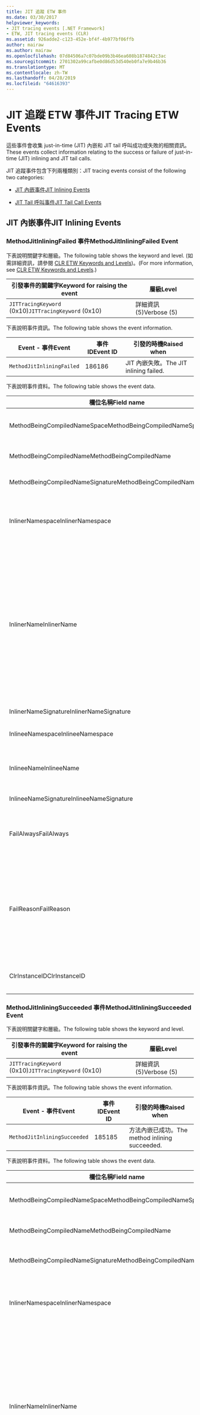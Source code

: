 ```yaml
---
title: JIT 追蹤 ETW 事件
ms.date: 03/30/2017
helpviewer_keywords:
- JIT tracing events [.NET Framework]
- ETW, JIT tracing events (CLR)
ms.assetid: 926adde2-c123-452e-bf4f-4b977bf06ffb
author: mairaw
ms.author: mairaw
ms.openlocfilehash: 07d84506a7c07bde09b3b46ea608b1874842c3ac
ms.sourcegitcommit: 2701302a99cafbe0d86d53d540eb0fa7e9b46b36
ms.translationtype: MT
ms.contentlocale: zh-TW
ms.lasthandoff: 04/28/2019
ms.locfileid: "64616393"
---
```

# <a name="jit-tracing-etw-events"></a><span data-ttu-id="8cd04-102">JIT 追蹤 ETW 事件</span><span class="sxs-lookup"><span data-stu-id="8cd04-102">JIT Tracing ETW Events</span></span>
<a name="top"></a> <span data-ttu-id="8cd04-103">這些事件會收集 just-in-time (JIT) 內嵌和 JIT tail 呼叫成功或失敗的相關資訊。</span><span class="sxs-lookup"><span data-stu-id="8cd04-103">These events collect information relating to the success or failure of just-in-time (JIT) inlining and JIT tail calls.</span></span>  
  
 <span data-ttu-id="8cd04-104">JIT 追蹤事件包含下列兩種類別：</span><span class="sxs-lookup"><span data-stu-id="8cd04-104">JIT tracing events consist of the following two categories:</span></span>  
  
- [<span data-ttu-id="8cd04-105">JIT 內嵌事件</span><span class="sxs-lookup"><span data-stu-id="8cd04-105">JIT Inlining Events</span></span>](#jit_inlining_events)  
  
- [<span data-ttu-id="8cd04-106">JIT Tail 呼叫事件</span><span class="sxs-lookup"><span data-stu-id="8cd04-106">JIT Tail Call Events</span></span>](#jit_tail_call_events)  
  
<a name="jit_inlining_events"></a>   
## <a name="jit-inlining-events"></a><span data-ttu-id="8cd04-107">JIT 內嵌事件</span><span class="sxs-lookup"><span data-stu-id="8cd04-107">JIT Inlining Events</span></span>  
  
### <a name="methodjitinliningfailed-event"></a><span data-ttu-id="8cd04-108">MethodJitInliningFailed 事件</span><span class="sxs-lookup"><span data-stu-id="8cd04-108">MethodJitInliningFailed Event</span></span>  
 <span data-ttu-id="8cd04-109">下表說明關鍵字和層級。</span><span class="sxs-lookup"><span data-stu-id="8cd04-109">The following table shows the keyword and level.</span></span> <span data-ttu-id="8cd04-110">(如需詳細資訊，請參閱 [CLR ETW Keywords and Levels](../../../docs/framework/performance/clr-etw-keywords-and-levels.md))。</span><span class="sxs-lookup"><span data-stu-id="8cd04-110">(For more information, see [CLR ETW Keywords and Levels](../../../docs/framework/performance/clr-etw-keywords-and-levels.md).)</span></span>  
  
|<span data-ttu-id="8cd04-111">引發事件的關鍵字</span><span class="sxs-lookup"><span data-stu-id="8cd04-111">Keyword for raising the event</span></span>|<span data-ttu-id="8cd04-112">層級</span><span class="sxs-lookup"><span data-stu-id="8cd04-112">Level</span></span>|  
|-----------------------------------|-----------|  
|<span data-ttu-id="8cd04-113">`JITTracingKeyword` (0x10)</span><span class="sxs-lookup"><span data-stu-id="8cd04-113">`JITTracingKeyword` (0x10)</span></span>|<span data-ttu-id="8cd04-114">詳細資訊 (5)</span><span class="sxs-lookup"><span data-stu-id="8cd04-114">Verbose (5)</span></span>|  
  
 <span data-ttu-id="8cd04-115">下表說明事件資訊。</span><span class="sxs-lookup"><span data-stu-id="8cd04-115">The following table shows the event information.</span></span>  
  
|<span data-ttu-id="8cd04-116">Event - 事件</span><span class="sxs-lookup"><span data-stu-id="8cd04-116">Event</span></span>|<span data-ttu-id="8cd04-117">事件 ID</span><span class="sxs-lookup"><span data-stu-id="8cd04-117">Event ID</span></span>|<span data-ttu-id="8cd04-118">引發的時機</span><span class="sxs-lookup"><span data-stu-id="8cd04-118">Raised when</span></span>|  
|-----------|--------------|-----------------|  
|`MethodJitInliningFailed`|<span data-ttu-id="8cd04-119">186</span><span class="sxs-lookup"><span data-stu-id="8cd04-119">186</span></span>|<span data-ttu-id="8cd04-120">JIT 內嵌失敗。</span><span class="sxs-lookup"><span data-stu-id="8cd04-120">The JIT inlining failed.</span></span>|  
  
 <span data-ttu-id="8cd04-121">下表說明事件資料。</span><span class="sxs-lookup"><span data-stu-id="8cd04-121">The following table shows the event data.</span></span>  
  
|<span data-ttu-id="8cd04-122">欄位名稱</span><span class="sxs-lookup"><span data-stu-id="8cd04-122">Field name</span></span>|<span data-ttu-id="8cd04-123">資料類型</span><span class="sxs-lookup"><span data-stu-id="8cd04-123">Data type</span></span>|<span data-ttu-id="8cd04-124">描述</span><span class="sxs-lookup"><span data-stu-id="8cd04-124">Description</span></span>|  
|----------------|---------------|-----------------|  
|<span data-ttu-id="8cd04-125">MethodBeingCompiledNameSpace</span><span class="sxs-lookup"><span data-stu-id="8cd04-125">MethodBeingCompiledNameSpace</span></span>|<span data-ttu-id="8cd04-126">win:UnicodeString</span><span class="sxs-lookup"><span data-stu-id="8cd04-126">win:UnicodeString</span></span>|<span data-ttu-id="8cd04-127">正在編譯之方法的命名空間。</span><span class="sxs-lookup"><span data-stu-id="8cd04-127">Namespace of the method that is being compiled.</span></span>|  
|<span data-ttu-id="8cd04-128">MethodBeingCompiledName</span><span class="sxs-lookup"><span data-stu-id="8cd04-128">MethodBeingCompiledName</span></span>|<span data-ttu-id="8cd04-129">win:UnicodeString</span><span class="sxs-lookup"><span data-stu-id="8cd04-129">win:UnicodeString</span></span>|<span data-ttu-id="8cd04-130">正在編譯之方法的名稱。</span><span class="sxs-lookup"><span data-stu-id="8cd04-130">Name of the method that is being compiled.</span></span>|  
|<span data-ttu-id="8cd04-131">MethodBeingCompiledNameSignature</span><span class="sxs-lookup"><span data-stu-id="8cd04-131">MethodBeingCompiledNameSignature</span></span>|<span data-ttu-id="8cd04-132">win:UnicodeString</span><span class="sxs-lookup"><span data-stu-id="8cd04-132">win:UnicodeString</span></span>|<span data-ttu-id="8cd04-133">正在編譯之方法的簽章。</span><span class="sxs-lookup"><span data-stu-id="8cd04-133">Signature of the method that is being compiled.</span></span>|  
|<span data-ttu-id="8cd04-134">InlinerNamespace</span><span class="sxs-lookup"><span data-stu-id="8cd04-134">InlinerNamespace</span></span>|<span data-ttu-id="8cd04-135">win:UnicodeString</span><span class="sxs-lookup"><span data-stu-id="8cd04-135">win:UnicodeString</span></span>|<span data-ttu-id="8cd04-136">JIT 編譯器正在嘗試產生其程式碼之方法的命名空間。</span><span class="sxs-lookup"><span data-stu-id="8cd04-136">The namespace of the method the JIT compiler is trying to generate code for.</span></span>|  
|<span data-ttu-id="8cd04-137">InlinerName</span><span class="sxs-lookup"><span data-stu-id="8cd04-137">InlinerName</span></span>|<span data-ttu-id="8cd04-138">win:UnicodeString</span><span class="sxs-lookup"><span data-stu-id="8cd04-138">win:UnicodeString</span></span>|<span data-ttu-id="8cd04-139">編譯器正在嘗試產生其程式碼之方法的名稱。</span><span class="sxs-lookup"><span data-stu-id="8cd04-139">The name of the method the compiler is attempting to generate code for.</span></span> <span data-ttu-id="8cd04-140">如果編譯器嘗試內嵌程式碼到 `MethodBeingCompiledName` ，而非產生 `MethodBeingCompiledName` 的呼叫，則這可能與 `InlinerName`不同。</span><span class="sxs-lookup"><span data-stu-id="8cd04-140">This might not be the same as `MethodBeingCompiledName` if the compiler is attempting to inline code into `MethodBeingCompiledName` instead of generating a call to `InlinerName`.</span></span>|  
|<span data-ttu-id="8cd04-141">InlinerNameSignature</span><span class="sxs-lookup"><span data-stu-id="8cd04-141">InlinerNameSignature</span></span>|<span data-ttu-id="8cd04-142">win:UnicodeString</span><span class="sxs-lookup"><span data-stu-id="8cd04-142">win:UnicodeString</span></span>|<span data-ttu-id="8cd04-143">內嵌者的簽章。</span><span class="sxs-lookup"><span data-stu-id="8cd04-143">The signature for the inliner.</span></span>|  
|<span data-ttu-id="8cd04-144">InlineeNamespace</span><span class="sxs-lookup"><span data-stu-id="8cd04-144">InlineeNamespace</span></span>|<span data-ttu-id="8cd04-145">win:UnicodeString</span><span class="sxs-lookup"><span data-stu-id="8cd04-145">win:UnicodeString</span></span>|<span data-ttu-id="8cd04-146">被內嵌者的命名空間。</span><span class="sxs-lookup"><span data-stu-id="8cd04-146">The namespace of the inlinee.</span></span>|  
|<span data-ttu-id="8cd04-147">InlineeName</span><span class="sxs-lookup"><span data-stu-id="8cd04-147">InlineeName</span></span>|<span data-ttu-id="8cd04-148">win:UnicodeString</span><span class="sxs-lookup"><span data-stu-id="8cd04-148">win:UnicodeString</span></span>|<span data-ttu-id="8cd04-149">編譯器嘗試要內嵌的方法 (而非產生呼叫)。</span><span class="sxs-lookup"><span data-stu-id="8cd04-149">The method the compiler is trying to inline (not generate a call to).</span></span>|  
|<span data-ttu-id="8cd04-150">InlineeNameSignature</span><span class="sxs-lookup"><span data-stu-id="8cd04-150">InlineeNameSignature</span></span>|<span data-ttu-id="8cd04-151">win:UnicodeString</span><span class="sxs-lookup"><span data-stu-id="8cd04-151">win:UnicodeString</span></span>|<span data-ttu-id="8cd04-152">被內嵌者的簽章。</span><span class="sxs-lookup"><span data-stu-id="8cd04-152">The signature for the inlinee.</span></span>|  
|<span data-ttu-id="8cd04-153">FailAlways</span><span class="sxs-lookup"><span data-stu-id="8cd04-153">FailAlways</span></span>|<span data-ttu-id="8cd04-154">win:Boolean</span><span class="sxs-lookup"><span data-stu-id="8cd04-154">win:Boolean</span></span>|<span data-ttu-id="8cd04-155">對 JIT 編譯器的提示，對於被內嵌者的內嵌一律將會失敗。</span><span class="sxs-lookup"><span data-stu-id="8cd04-155">A hint to the JIT compiler that inlining will always fail for the inlinee.</span></span>|  
|<span data-ttu-id="8cd04-156">FailReason</span><span class="sxs-lookup"><span data-stu-id="8cd04-156">FailReason</span></span>|<span data-ttu-id="8cd04-157">win:UnicodeString</span><span class="sxs-lookup"><span data-stu-id="8cd04-157">win:UnicodeString</span></span>|<span data-ttu-id="8cd04-158">INLINE_NEVER 表示先前的內嵌嘗試決定了內嵌因為某些原因永遠不會成功，否則則為自由形式文字。</span><span class="sxs-lookup"><span data-stu-id="8cd04-158">INLINE_NEVER means a previous inlining attempt determined that inlining will never succeed for some other reason; otherwise, free-form text.</span></span>|  
|<span data-ttu-id="8cd04-159">ClrInstanceID</span><span class="sxs-lookup"><span data-stu-id="8cd04-159">ClrInstanceID</span></span>|<span data-ttu-id="8cd04-160">win:UnicodeString</span><span class="sxs-lookup"><span data-stu-id="8cd04-160">win:UnicodeString</span></span>|<span data-ttu-id="8cd04-161">CLR 或 CoreCLR 執行個體的唯一 ID。</span><span class="sxs-lookup"><span data-stu-id="8cd04-161">Unique ID for the instance of CLR or CoreCLR.</span></span>|  
  
### <a name="methodjitinliningsucceeded-event"></a><span data-ttu-id="8cd04-162">MethodJitInliningSucceeded 事件</span><span class="sxs-lookup"><span data-stu-id="8cd04-162">MethodJitInliningSucceeded Event</span></span>  
 <span data-ttu-id="8cd04-163">下表說明關鍵字和層級。</span><span class="sxs-lookup"><span data-stu-id="8cd04-163">The following table shows the keyword and level.</span></span>  
  
|<span data-ttu-id="8cd04-164">引發事件的關鍵字</span><span class="sxs-lookup"><span data-stu-id="8cd04-164">Keyword for raising the event</span></span>|<span data-ttu-id="8cd04-165">層級</span><span class="sxs-lookup"><span data-stu-id="8cd04-165">Level</span></span>|  
|-----------------------------------|-----------|  
|<span data-ttu-id="8cd04-166">`JITTracingKeyword` (0x10)</span><span class="sxs-lookup"><span data-stu-id="8cd04-166">`JITTracingKeyword` (0x10)</span></span>|<span data-ttu-id="8cd04-167">詳細資訊 (5)</span><span class="sxs-lookup"><span data-stu-id="8cd04-167">Verbose (5)</span></span>|  
  
 <span data-ttu-id="8cd04-168">下表說明事件資訊。</span><span class="sxs-lookup"><span data-stu-id="8cd04-168">The following table shows the event information.</span></span>  
  
|<span data-ttu-id="8cd04-169">Event - 事件</span><span class="sxs-lookup"><span data-stu-id="8cd04-169">Event</span></span>|<span data-ttu-id="8cd04-170">事件 ID</span><span class="sxs-lookup"><span data-stu-id="8cd04-170">Event ID</span></span>|<span data-ttu-id="8cd04-171">引發的時機</span><span class="sxs-lookup"><span data-stu-id="8cd04-171">Raised when</span></span>|  
|-----------|--------------|-----------------|  
|`MethodJitInliningSucceeded`|<span data-ttu-id="8cd04-172">185</span><span class="sxs-lookup"><span data-stu-id="8cd04-172">185</span></span>|<span data-ttu-id="8cd04-173">方法內嵌已成功。</span><span class="sxs-lookup"><span data-stu-id="8cd04-173">The method inlining succeeded.</span></span>|  
  
 <span data-ttu-id="8cd04-174">下表說明事件資料。</span><span class="sxs-lookup"><span data-stu-id="8cd04-174">The following table shows the event data.</span></span>  
  
|<span data-ttu-id="8cd04-175">欄位名稱</span><span class="sxs-lookup"><span data-stu-id="8cd04-175">Field name</span></span>|<span data-ttu-id="8cd04-176">資料類型</span><span class="sxs-lookup"><span data-stu-id="8cd04-176">Data type</span></span>|<span data-ttu-id="8cd04-177">描述</span><span class="sxs-lookup"><span data-stu-id="8cd04-177">Description</span></span>|  
|----------------|---------------|-----------------|  
|<span data-ttu-id="8cd04-178">MethodBeingCompiledNameSpace</span><span class="sxs-lookup"><span data-stu-id="8cd04-178">MethodBeingCompiledNameSpace</span></span>|<span data-ttu-id="8cd04-179">win:UnicodeString</span><span class="sxs-lookup"><span data-stu-id="8cd04-179">win:UnicodeString</span></span>|<span data-ttu-id="8cd04-180">正在編譯之方法的命名空間。</span><span class="sxs-lookup"><span data-stu-id="8cd04-180">The namespace of the method that is being compiled.</span></span>|  
|<span data-ttu-id="8cd04-181">MethodBeingCompiledName</span><span class="sxs-lookup"><span data-stu-id="8cd04-181">MethodBeingCompiledName</span></span>|<span data-ttu-id="8cd04-182">win:UnicodeString</span><span class="sxs-lookup"><span data-stu-id="8cd04-182">win:UnicodeString</span></span>|<span data-ttu-id="8cd04-183">正在編譯之方法的名稱。</span><span class="sxs-lookup"><span data-stu-id="8cd04-183">The name of the method being that is compiled.</span></span>|  
|<span data-ttu-id="8cd04-184">MethodBeingCompiledNameSignature</span><span class="sxs-lookup"><span data-stu-id="8cd04-184">MethodBeingCompiledNameSignature</span></span>|<span data-ttu-id="8cd04-185">win:UnicodeString</span><span class="sxs-lookup"><span data-stu-id="8cd04-185">win:UnicodeString</span></span>|<span data-ttu-id="8cd04-186">正在編譯之方法的簽章。</span><span class="sxs-lookup"><span data-stu-id="8cd04-186">The signature of the method that is being compiled.</span></span>|  
|<span data-ttu-id="8cd04-187">InlinerNamespace</span><span class="sxs-lookup"><span data-stu-id="8cd04-187">InlinerNamespace</span></span>|<span data-ttu-id="8cd04-188">win:UnicodeString</span><span class="sxs-lookup"><span data-stu-id="8cd04-188">win:UnicodeString</span></span>|<span data-ttu-id="8cd04-189">JIT 編譯器正在嘗試產生其程式碼之方法的命名空間。</span><span class="sxs-lookup"><span data-stu-id="8cd04-189">The namespace of the method the JIT compiler is attempting to generate code for.</span></span>|  
|<span data-ttu-id="8cd04-190">InlinerName</span><span class="sxs-lookup"><span data-stu-id="8cd04-190">InlinerName</span></span>|<span data-ttu-id="8cd04-191">win:UnicodeString</span><span class="sxs-lookup"><span data-stu-id="8cd04-191">win:UnicodeString</span></span>|<span data-ttu-id="8cd04-192">編譯器正在嘗試產生其程式碼之方法的名稱。</span><span class="sxs-lookup"><span data-stu-id="8cd04-192">The name of the method the compiler is attempting to generate code for.</span></span> <span data-ttu-id="8cd04-193">如果編譯器嘗試內嵌程式碼到 `MethodBeingCompiledName` ，而非產生 `MethodBeingCompiledName` 的呼叫，則這可能與 `InlinerName`不同。</span><span class="sxs-lookup"><span data-stu-id="8cd04-193">This might not be the same as `MethodBeingCompiledName` if the compiler is attempting to inline code into `MethodBeingCompiledName` instead of generating a call to `InlinerName`.</span></span>|  
|<span data-ttu-id="8cd04-194">InlinerNameSignature</span><span class="sxs-lookup"><span data-stu-id="8cd04-194">InlinerNameSignature</span></span>|<span data-ttu-id="8cd04-195">win:UnicodeString</span><span class="sxs-lookup"><span data-stu-id="8cd04-195">win:UnicodeString</span></span>|<span data-ttu-id="8cd04-196">內嵌者的簽章。</span><span class="sxs-lookup"><span data-stu-id="8cd04-196">The signature for the inliner.</span></span>|  
|<span data-ttu-id="8cd04-197">InlineeNamespace</span><span class="sxs-lookup"><span data-stu-id="8cd04-197">InlineeNamespace</span></span>|<span data-ttu-id="8cd04-198">win:UnicodeString</span><span class="sxs-lookup"><span data-stu-id="8cd04-198">win:UnicodeString</span></span>|<span data-ttu-id="8cd04-199">被內嵌者的命名空間。</span><span class="sxs-lookup"><span data-stu-id="8cd04-199">The namespace of the inlinee.</span></span>|  
|<span data-ttu-id="8cd04-200">InlineeName</span><span class="sxs-lookup"><span data-stu-id="8cd04-200">InlineeName</span></span>|<span data-ttu-id="8cd04-201">win:UnicodeString</span><span class="sxs-lookup"><span data-stu-id="8cd04-201">win:UnicodeString</span></span>|<span data-ttu-id="8cd04-202">編譯器嘗試要內嵌的方法 (而非產生呼叫)。</span><span class="sxs-lookup"><span data-stu-id="8cd04-202">The method the compiler is trying to inline (not generate a call to).</span></span>|  
|<span data-ttu-id="8cd04-203">InlineeNameSignature</span><span class="sxs-lookup"><span data-stu-id="8cd04-203">InlineeNameSignature</span></span>|<span data-ttu-id="8cd04-204">win:UnicodeString</span><span class="sxs-lookup"><span data-stu-id="8cd04-204">win:UnicodeString</span></span>|<span data-ttu-id="8cd04-205">被內嵌者的簽章。</span><span class="sxs-lookup"><span data-stu-id="8cd04-205">The signature for the inlinee.</span></span>|  
|<span data-ttu-id="8cd04-206">ClrInstanceID</span><span class="sxs-lookup"><span data-stu-id="8cd04-206">ClrInstanceID</span></span>|<span data-ttu-id="8cd04-207">win:UInt16</span><span class="sxs-lookup"><span data-stu-id="8cd04-207">win:UInt16</span></span>|<span data-ttu-id="8cd04-208">CLR 或 CoreCLR 執行個體的唯一 ID。</span><span class="sxs-lookup"><span data-stu-id="8cd04-208">Unique ID for the instance of CLR or CoreCLR.</span></span>|  
  
 [<span data-ttu-id="8cd04-209">回到頁首</span><span class="sxs-lookup"><span data-stu-id="8cd04-209">Back to top</span></span>](#top)  
  
<a name="jit_tail_call_events"></a>   
## <a name="jit-tail-call-events"></a><span data-ttu-id="8cd04-210">JIT Tail 呼叫事件</span><span class="sxs-lookup"><span data-stu-id="8cd04-210">JIT Tail Call Events</span></span>  
  
### <a name="methodjittailcallfailed-event"></a><span data-ttu-id="8cd04-211">MethodJITTailCallFailed 事件</span><span class="sxs-lookup"><span data-stu-id="8cd04-211">MethodJITTailCallFailed Event</span></span>  
 <span data-ttu-id="8cd04-212">下表說明關鍵字和層級。</span><span class="sxs-lookup"><span data-stu-id="8cd04-212">The following table shows the keyword and level.</span></span>  
  
|<span data-ttu-id="8cd04-213">引發事件的關鍵字</span><span class="sxs-lookup"><span data-stu-id="8cd04-213">Keyword for raising the event</span></span>|<span data-ttu-id="8cd04-214">層級</span><span class="sxs-lookup"><span data-stu-id="8cd04-214">Level</span></span>|  
|-----------------------------------|-----------|  
|<span data-ttu-id="8cd04-215">`JITTracingKeyword` (0x10)</span><span class="sxs-lookup"><span data-stu-id="8cd04-215">`JITTracingKeyword` (0x10)</span></span>|<span data-ttu-id="8cd04-216">詳細資訊 (5)</span><span class="sxs-lookup"><span data-stu-id="8cd04-216">Verbose (5)</span></span>|  
  
 <span data-ttu-id="8cd04-217">下表說明事件資訊。</span><span class="sxs-lookup"><span data-stu-id="8cd04-217">The following table shows the event information.</span></span>  
  
|<span data-ttu-id="8cd04-218">Event - 事件</span><span class="sxs-lookup"><span data-stu-id="8cd04-218">Event</span></span>|<span data-ttu-id="8cd04-219">事件 ID</span><span class="sxs-lookup"><span data-stu-id="8cd04-219">Event ID</span></span>|<span data-ttu-id="8cd04-220">引發的時機</span><span class="sxs-lookup"><span data-stu-id="8cd04-220">Raised when</span></span>|  
|-----------|--------------|-----------------|  
|`MethodJitTailCallFailed`|<span data-ttu-id="8cd04-221">189</span><span class="sxs-lookup"><span data-stu-id="8cd04-221">189</span></span>|<span data-ttu-id="8cd04-222">方法 tail 呼叫失敗。</span><span class="sxs-lookup"><span data-stu-id="8cd04-222">The method tail call failed.</span></span>|  
  
 <span data-ttu-id="8cd04-223">下表說明事件資料。</span><span class="sxs-lookup"><span data-stu-id="8cd04-223">The following table shows the event data.</span></span>  
  
|<span data-ttu-id="8cd04-224">欄位名稱</span><span class="sxs-lookup"><span data-stu-id="8cd04-224">Field name</span></span>|<span data-ttu-id="8cd04-225">資料類型</span><span class="sxs-lookup"><span data-stu-id="8cd04-225">Data type</span></span>|<span data-ttu-id="8cd04-226">描述</span><span class="sxs-lookup"><span data-stu-id="8cd04-226">Description</span></span>|  
|----------------|---------------|-----------------|  
|<span data-ttu-id="8cd04-227">MethodBeingCompiledNameSpace</span><span class="sxs-lookup"><span data-stu-id="8cd04-227">MethodBeingCompiledNameSpace</span></span>|<span data-ttu-id="8cd04-228">win:UnicodeString</span><span class="sxs-lookup"><span data-stu-id="8cd04-228">win:UnicodeString</span></span>|<span data-ttu-id="8cd04-229">正在編譯之方法的命名空間。</span><span class="sxs-lookup"><span data-stu-id="8cd04-229">Namespace of the method that is being compiled.</span></span>|  
|<span data-ttu-id="8cd04-230">MethodBeingCompiledName</span><span class="sxs-lookup"><span data-stu-id="8cd04-230">MethodBeingCompiledName</span></span>|<span data-ttu-id="8cd04-231">win:UnicodeString</span><span class="sxs-lookup"><span data-stu-id="8cd04-231">win:UnicodeString</span></span>|<span data-ttu-id="8cd04-232">正在編譯之方法的名稱。</span><span class="sxs-lookup"><span data-stu-id="8cd04-232">Name of the method that is being compiled.</span></span>|  
|<span data-ttu-id="8cd04-233">MethodBeingCompiledNameSignature</span><span class="sxs-lookup"><span data-stu-id="8cd04-233">MethodBeingCompiledNameSignature</span></span>|<span data-ttu-id="8cd04-234">win:UnicodeString</span><span class="sxs-lookup"><span data-stu-id="8cd04-234">win:UnicodeString</span></span>|<span data-ttu-id="8cd04-235">正在編譯之方法的簽章。</span><span class="sxs-lookup"><span data-stu-id="8cd04-235">Signature of the method that is being compiled.</span></span>|  
|<span data-ttu-id="8cd04-236">CallerNamespace</span><span class="sxs-lookup"><span data-stu-id="8cd04-236">CallerNamespace</span></span>|<span data-ttu-id="8cd04-237">win:UnicodeString</span><span class="sxs-lookup"><span data-stu-id="8cd04-237">win:UnicodeString</span></span>|<span data-ttu-id="8cd04-238">JIT 編譯器正在嘗試產生其程式碼之方法的命名空間。</span><span class="sxs-lookup"><span data-stu-id="8cd04-238">The namespace of the method the JIT compiler is attempting to generate code for.</span></span>|  
|<span data-ttu-id="8cd04-239">CallerName</span><span class="sxs-lookup"><span data-stu-id="8cd04-239">CallerName</span></span>|<span data-ttu-id="8cd04-240">win:UnicodeString</span><span class="sxs-lookup"><span data-stu-id="8cd04-240">win:UnicodeString</span></span>|<span data-ttu-id="8cd04-241">編譯器正在嘗試產生其程式碼之方法的名稱。</span><span class="sxs-lookup"><span data-stu-id="8cd04-241">The name of the method the compiler is attempting to generate code for.</span></span>|  
|<span data-ttu-id="8cd04-242">CallerNameSignature</span><span class="sxs-lookup"><span data-stu-id="8cd04-242">CallerNameSignature</span></span>|<span data-ttu-id="8cd04-243">win:UnicodeString</span><span class="sxs-lookup"><span data-stu-id="8cd04-243">win:UnicodeString</span></span>|<span data-ttu-id="8cd04-244">呼叫者的簽章。</span><span class="sxs-lookup"><span data-stu-id="8cd04-244">The signature for the caller.</span></span>|  
|<span data-ttu-id="8cd04-245">CalleeNamespace</span><span class="sxs-lookup"><span data-stu-id="8cd04-245">CalleeNamespace</span></span>|<span data-ttu-id="8cd04-246">win:UnicodeString</span><span class="sxs-lookup"><span data-stu-id="8cd04-246">win:UnicodeString</span></span>|<span data-ttu-id="8cd04-247">被呼叫者的命名空間。</span><span class="sxs-lookup"><span data-stu-id="8cd04-247">The namespace of the callee.</span></span>|  
|<span data-ttu-id="8cd04-248">CalleeName</span><span class="sxs-lookup"><span data-stu-id="8cd04-248">CalleeName</span></span>|<span data-ttu-id="8cd04-249">win:UnicodeString</span><span class="sxs-lookup"><span data-stu-id="8cd04-249">win:UnicodeString</span></span>|<span data-ttu-id="8cd04-250">編譯器嘗試要 tail 呼叫的方法 (而非產生呼叫)。</span><span class="sxs-lookup"><span data-stu-id="8cd04-250">The method the compiler is trying to tail call (not generate a call to).</span></span>|  
|<span data-ttu-id="8cd04-251">CalleeNameSignature</span><span class="sxs-lookup"><span data-stu-id="8cd04-251">CalleeNameSignature</span></span>|<span data-ttu-id="8cd04-252">win:UnicodeString</span><span class="sxs-lookup"><span data-stu-id="8cd04-252">win:UnicodeString</span></span>|<span data-ttu-id="8cd04-253">被呼叫者的簽章。</span><span class="sxs-lookup"><span data-stu-id="8cd04-253">The signature for the callee.</span></span>|  
|<span data-ttu-id="8cd04-254">TailPrefix</span><span class="sxs-lookup"><span data-stu-id="8cd04-254">TailPrefix</span></span>|<span data-ttu-id="8cd04-255">win:Boolean</span><span class="sxs-lookup"><span data-stu-id="8cd04-255">win:Boolean</span></span>|<span data-ttu-id="8cd04-256">Tail 呼叫的前置詞</span><span class="sxs-lookup"><span data-stu-id="8cd04-256">The prefix for the tail call</span></span>|  
|<span data-ttu-id="8cd04-257">FailReason</span><span class="sxs-lookup"><span data-stu-id="8cd04-257">FailReason</span></span>|<span data-ttu-id="8cd04-258">win:UnicodeString</span><span class="sxs-lookup"><span data-stu-id="8cd04-258">win:UnicodeString</span></span>|<span data-ttu-id="8cd04-259">Tail 呼叫失敗的原因。</span><span class="sxs-lookup"><span data-stu-id="8cd04-259">The reason the tail call failed.</span></span>|  
|<span data-ttu-id="8cd04-260">ClrInstanceID</span><span class="sxs-lookup"><span data-stu-id="8cd04-260">ClrInstanceID</span></span>|<span data-ttu-id="8cd04-261">win:UInt16</span><span class="sxs-lookup"><span data-stu-id="8cd04-261">win:UInt16</span></span>|<span data-ttu-id="8cd04-262">CLR 或 CoreCLR 執行個體的唯一 ID。</span><span class="sxs-lookup"><span data-stu-id="8cd04-262">Unique ID for the instance of CLR or CoreCLR.</span></span>|  
  
### <a name="methodjittailcallsucceeded-event"></a><span data-ttu-id="8cd04-263">MethodJITTailCallSucceeded 事件</span><span class="sxs-lookup"><span data-stu-id="8cd04-263">MethodJITTailCallSucceeded Event</span></span>  
 <span data-ttu-id="8cd04-264">下表說明關鍵字和層級。</span><span class="sxs-lookup"><span data-stu-id="8cd04-264">The following table shows the keyword and level.</span></span>  
  
|<span data-ttu-id="8cd04-265">引發事件的關鍵字</span><span class="sxs-lookup"><span data-stu-id="8cd04-265">Keyword for raising the event</span></span>|<span data-ttu-id="8cd04-266">層級</span><span class="sxs-lookup"><span data-stu-id="8cd04-266">Level</span></span>|  
|-----------------------------------|-----------|  
|<span data-ttu-id="8cd04-267">`JITTracingKeyword` (0x10)</span><span class="sxs-lookup"><span data-stu-id="8cd04-267">`JITTracingKeyword` (0x10)</span></span>|<span data-ttu-id="8cd04-268">詳細資訊 (5)</span><span class="sxs-lookup"><span data-stu-id="8cd04-268">Verbose (5)</span></span>|  
  
 <span data-ttu-id="8cd04-269">下表說明事件資訊。</span><span class="sxs-lookup"><span data-stu-id="8cd04-269">The following table shows the event information.</span></span>  
  
|<span data-ttu-id="8cd04-270">Event - 事件</span><span class="sxs-lookup"><span data-stu-id="8cd04-270">Event</span></span>|<span data-ttu-id="8cd04-271">事件 ID</span><span class="sxs-lookup"><span data-stu-id="8cd04-271">Event ID</span></span>|<span data-ttu-id="8cd04-272">引發的時機</span><span class="sxs-lookup"><span data-stu-id="8cd04-272">Raised when</span></span>|  
|-----------|--------------|-----------------|  
|`MethodJitTailCallSucceeded`|<span data-ttu-id="8cd04-273">188</span><span class="sxs-lookup"><span data-stu-id="8cd04-273">188</span></span>|<span data-ttu-id="8cd04-274">方法 tail 呼叫成功。</span><span class="sxs-lookup"><span data-stu-id="8cd04-274">The method tail call succeeded.</span></span>|  
  
 <span data-ttu-id="8cd04-275">下表說明事件資料。</span><span class="sxs-lookup"><span data-stu-id="8cd04-275">The following table shows the event data.</span></span>  
  
|<span data-ttu-id="8cd04-276">欄位名稱</span><span class="sxs-lookup"><span data-stu-id="8cd04-276">Field name</span></span>|<span data-ttu-id="8cd04-277">資料類型</span><span class="sxs-lookup"><span data-stu-id="8cd04-277">Data type</span></span>|<span data-ttu-id="8cd04-278">描述</span><span class="sxs-lookup"><span data-stu-id="8cd04-278">Description</span></span>|  
|----------------|---------------|-----------------|  
|<span data-ttu-id="8cd04-279">MethodBeingCompiledNameSpace</span><span class="sxs-lookup"><span data-stu-id="8cd04-279">MethodBeingCompiledNameSpace</span></span>|<span data-ttu-id="8cd04-280">win:UnicodeString</span><span class="sxs-lookup"><span data-stu-id="8cd04-280">win:UnicodeString</span></span>|<span data-ttu-id="8cd04-281">正在編譯之方法的命名空間。</span><span class="sxs-lookup"><span data-stu-id="8cd04-281">Namespace of the method that is being compiled.</span></span>|  
|<span data-ttu-id="8cd04-282">MethodBeingCompiledName</span><span class="sxs-lookup"><span data-stu-id="8cd04-282">MethodBeingCompiledName</span></span>|<span data-ttu-id="8cd04-283">win:UnicodeString</span><span class="sxs-lookup"><span data-stu-id="8cd04-283">win:UnicodeString</span></span>|<span data-ttu-id="8cd04-284">正在編譯之方法的名稱。</span><span class="sxs-lookup"><span data-stu-id="8cd04-284">Name of the method that is being compiled.</span></span>|  
|<span data-ttu-id="8cd04-285">MethodBeingCompiledNameSignature</span><span class="sxs-lookup"><span data-stu-id="8cd04-285">MethodBeingCompiledNameSignature</span></span>|<span data-ttu-id="8cd04-286">win:UnicodeString</span><span class="sxs-lookup"><span data-stu-id="8cd04-286">win:UnicodeString</span></span>|<span data-ttu-id="8cd04-287">正在編譯之方法的簽章。</span><span class="sxs-lookup"><span data-stu-id="8cd04-287">Signature of the method that is being compiled.</span></span>|  
|<span data-ttu-id="8cd04-288">CallerNamespace</span><span class="sxs-lookup"><span data-stu-id="8cd04-288">CallerNamespace</span></span>|<span data-ttu-id="8cd04-289">win:UnicodeString</span><span class="sxs-lookup"><span data-stu-id="8cd04-289">win:UnicodeString</span></span>|<span data-ttu-id="8cd04-290">JIT 編譯器正在嘗試產生其程式碼之方法的命名空間。</span><span class="sxs-lookup"><span data-stu-id="8cd04-290">The namespace of the method the JIT compiler is attempting to generate code for.</span></span>|  
|<span data-ttu-id="8cd04-291">CallerName</span><span class="sxs-lookup"><span data-stu-id="8cd04-291">CallerName</span></span>|<span data-ttu-id="8cd04-292">win:UnicodeString</span><span class="sxs-lookup"><span data-stu-id="8cd04-292">win:UnicodeString</span></span>|<span data-ttu-id="8cd04-293">編譯器正在嘗試產生其程式碼之方法的名稱。</span><span class="sxs-lookup"><span data-stu-id="8cd04-293">The name of the method the compiler is attempting to generate code for.</span></span>|  
|<span data-ttu-id="8cd04-294">CallerNameSignature</span><span class="sxs-lookup"><span data-stu-id="8cd04-294">CallerNameSignature</span></span>|<span data-ttu-id="8cd04-295">win:UnicodeString</span><span class="sxs-lookup"><span data-stu-id="8cd04-295">win:UnicodeString</span></span>|<span data-ttu-id="8cd04-296">呼叫者的簽章。</span><span class="sxs-lookup"><span data-stu-id="8cd04-296">The signature for the caller.</span></span>|  
|<span data-ttu-id="8cd04-297">CalleeNamespace</span><span class="sxs-lookup"><span data-stu-id="8cd04-297">CalleeNamespace</span></span>|<span data-ttu-id="8cd04-298">win:UnicodeString</span><span class="sxs-lookup"><span data-stu-id="8cd04-298">win:UnicodeString</span></span>|<span data-ttu-id="8cd04-299">被呼叫者的命名空間。</span><span class="sxs-lookup"><span data-stu-id="8cd04-299">The namespace of the callee.</span></span>|  
|<span data-ttu-id="8cd04-300">CalleeName</span><span class="sxs-lookup"><span data-stu-id="8cd04-300">CalleeName</span></span>|<span data-ttu-id="8cd04-301">win:UnicodeString</span><span class="sxs-lookup"><span data-stu-id="8cd04-301">win:UnicodeString</span></span>|<span data-ttu-id="8cd04-302">編譯器嘗試要 tail 呼叫的方法 (而非產生呼叫)。</span><span class="sxs-lookup"><span data-stu-id="8cd04-302">The method the compiler is trying to tail call (not generate a call to).</span></span>|  
|<span data-ttu-id="8cd04-303">CalleeNameSignature</span><span class="sxs-lookup"><span data-stu-id="8cd04-303">CalleeNameSignature</span></span>|<span data-ttu-id="8cd04-304">win:UnicodeString</span><span class="sxs-lookup"><span data-stu-id="8cd04-304">win:UnicodeString</span></span>|<span data-ttu-id="8cd04-305">被呼叫者的簽章。</span><span class="sxs-lookup"><span data-stu-id="8cd04-305">The signature for the callee.</span></span>|  
|<span data-ttu-id="8cd04-306">TailPrefix</span><span class="sxs-lookup"><span data-stu-id="8cd04-306">TailPrefix</span></span>|<span data-ttu-id="8cd04-307">win:Boolean</span><span class="sxs-lookup"><span data-stu-id="8cd04-307">win:Boolean</span></span>|<span data-ttu-id="8cd04-308">Tail 呼叫的前置詞。</span><span class="sxs-lookup"><span data-stu-id="8cd04-308">The prefix for the tail call.</span></span>|  
|<span data-ttu-id="8cd04-309">TailCallType</span><span class="sxs-lookup"><span data-stu-id="8cd04-309">TailCallType</span></span>|<span data-ttu-id="8cd04-310">win:UnicodeString</span><span class="sxs-lookup"><span data-stu-id="8cd04-310">win:UnicodeString</span></span>|<span data-ttu-id="8cd04-311">Tail 呼叫的類型。</span><span class="sxs-lookup"><span data-stu-id="8cd04-311">The type of the tail call.</span></span>|  
|<span data-ttu-id="8cd04-312">ClrInstanceID</span><span class="sxs-lookup"><span data-stu-id="8cd04-312">ClrInstanceID</span></span>|<span data-ttu-id="8cd04-313">win:UInt16</span><span class="sxs-lookup"><span data-stu-id="8cd04-313">win:UInt16</span></span>|<span data-ttu-id="8cd04-314">CLR 或 CoreCLR 執行個體的唯一 ID。</span><span class="sxs-lookup"><span data-stu-id="8cd04-314">Unique ID for the instance of CLR or CoreCLR.</span></span>|  
  
## <a name="see-also"></a><span data-ttu-id="8cd04-315">另請參閱</span><span class="sxs-lookup"><span data-stu-id="8cd04-315">See also</span></span>

- [<span data-ttu-id="8cd04-316">CLR ETW 事件</span><span class="sxs-lookup"><span data-stu-id="8cd04-316">CLR ETW Events</span></span>](../../../docs/framework/performance/clr-etw-events.md)
